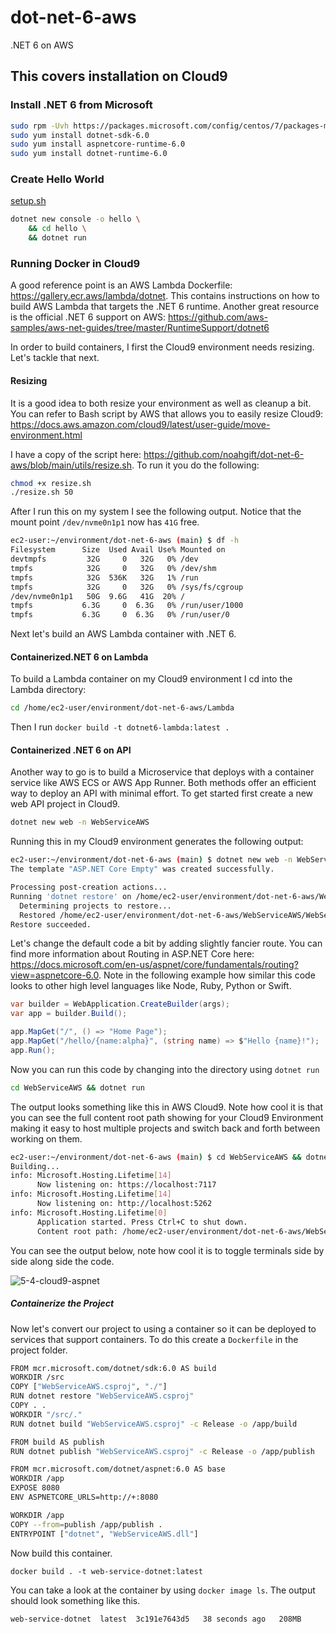 # dot-net-6-aws
.NET 6 on AWS

## This covers installation on Cloud9

### Install .NET 6 from Microsoft

```bash
sudo rpm -Uvh https://packages.microsoft.com/config/centos/7/packages-microsoft-prod.rpm
sudo yum install dotnet-sdk-6.0
sudo yum install aspnetcore-runtime-6.0
sudo yum install dotnet-runtime-6.0
```

### Create Hello World

[setup.sh](https://github.com/noahgift/dot-net-6-aws/blob/main/setup.sh)
```bash
dotnet new console -o hello \
    && cd hello \
    && dotnet run
```

### Running Docker in Cloud9

A good reference point is an AWS Lambda Dockerfile:
https://gallery.ecr.aws/lambda/dotnet.  This contains instructions on how to build AWS Lambda that targets the .NET 6 runtime.
Another great resource is the official .NET 6 support on AWS:  https://github.com/aws-samples/aws-net-guides/tree/master/RuntimeSupport/dotnet6

In order to build containers, I first the Cloud9 environment needs resizing. Let's tackle that next.

#### Resizing

It is a good idea to both resize your environment as well as cleanup a bit.
You can refer to Bash script by AWS that allows you to easily resize Cloud9:  https://docs.aws.amazon.com/cloud9/latest/user-guide/move-environment.html

I have a copy of the script here:  https://github.com/noahgift/dot-net-6-aws/blob/main/utils/resize.sh.  To run it you do the following:

```bash
chmod +x resize.sh
./resize.sh 50
```

After I run this on my system I see the following output.  Notice that the mount point `/dev/nvme0n1p1` now has `41G` free.

```bash
ec2-user:~/environment/dot-net-6-aws (main) $ df -h
Filesystem      Size  Used Avail Use% Mounted on
devtmpfs         32G     0   32G   0% /dev
tmpfs            32G     0   32G   0% /dev/shm
tmpfs            32G  536K   32G   1% /run
tmpfs            32G     0   32G   0% /sys/fs/cgroup
/dev/nvme0n1p1   50G  9.6G   41G  20% /
tmpfs           6.3G     0  6.3G   0% /run/user/1000
tmpfs           6.3G     0  6.3G   0% /run/user/0
```

Next let's build an AWS Lambda container with .NET 6.

#### Containerized.NET 6 on Lambda 

To build a Lambda container on my Cloud9 environment I cd into the Lambda directory:

```bash
cd /home/ec2-user/environment/dot-net-6-aws/Lambda
```
Then I run `docker build -t dotnet6-lambda:latest .`

#### Containerized .NET 6 on API

Another way to go is to build a Microservice that deploys with a container service like AWS ECS or AWS App Runner.  Both methods offer an efficient way to deploy an API with minimal effort.
To get started first create a new web API project in Cloud9.

```bash
dotnet new web -n WebServiceAWS
```

Running this in my Cloud9 environment generates the following output:

```bash
ec2-user:~/environment/dot-net-6-aws (main) $ dotnet new web -n WebServiceAWS
The template "ASP.NET Core Empty" was created successfully.

Processing post-creation actions...
Running 'dotnet restore' on /home/ec2-user/environment/dot-net-6-aws/WebServiceAWS/WebServiceAWS.csproj...
  Determining projects to restore...
  Restored /home/ec2-user/environment/dot-net-6-aws/WebServiceAWS/WebServiceAWS.csproj (in 88 ms).
Restore succeeded.
```

Let's change the default code a bit by adding slightly fancier route.  You can find more information about Routing in ASP.NET Core here:
https://docs.microsoft.com/en-us/aspnet/core/fundamentals/routing?view=aspnetcore-6.0. Note in the following example how similar this code looks to other high level languages like Node, Ruby, Python or Swift.

```csharp
var builder = WebApplication.CreateBuilder(args);
var app = builder.Build();

app.MapGet("/", () => "Home Page");
app.MapGet("/hello/{name:alpha}", (string name) => $"Hello {name}!");
app.Run();
```

Now you can run this code by changing into the directory using `dotnet run`

```bash
cd WebServiceAWS && dotnet run
```

The output looks something like this in AWS Cloud9.  Note how cool it is that you can see the full content root path showing for your Cloud9 Environment making it easy to host multiple projects and switch back and forth between working on them.

```bash
ec2-user:~/environment/dot-net-6-aws (main) $ cd WebServiceAWS && dotnet run
Building...
info: Microsoft.Hosting.Lifetime[14]
      Now listening on: https://localhost:7117
info: Microsoft.Hosting.Lifetime[14]
      Now listening on: http://localhost:5262
info: Microsoft.Hosting.Lifetime[0]
      Application started. Press Ctrl+C to shut down.
      Content root path: /home/ec2-user/environment/dot-net-6-aws/WebServiceAWS/
```

You can see the output below, note how cool it is to toggle terminals side by side along side the code.

![5-4-cloud9-aspnet](https://user-images.githubusercontent.com/58792/154587840-d892150d-9b11-4c42-aee3-7fb9400ce689.png)

##### Containerize the Project

Now let's convert our project to using a container so it can be deployed to services that support containers.
To do this create a `Dockerfile` in the project folder.

```bash
FROM mcr.microsoft.com/dotnet/sdk:6.0 AS build
WORKDIR /src
COPY ["WebServiceAWS.csproj", "./"]
RUN dotnet restore "WebServiceAWS.csproj"
COPY . .
WORKDIR "/src/."
RUN dotnet build "WebServiceAWS.csproj" -c Release -o /app/build

FROM build AS publish
RUN dotnet publish "WebServiceAWS.csproj" -c Release -o /app/publish

FROM mcr.microsoft.com/dotnet/aspnet:6.0 AS base
WORKDIR /app
EXPOSE 8080
ENV ASPNETCORE_URLS=http://+:8080

WORKDIR /app
COPY --from=publish /app/publish .
ENTRYPOINT ["dotnet", "WebServiceAWS.dll"]
```

Now build this container.

`docker build . -t web-service-dotnet:latest`

You can take a look at the container by using `docker image ls`.
The output should look something like this.

`web-service-dotnet  latest  3c191e7643d5   38 seconds ago   208MB`







